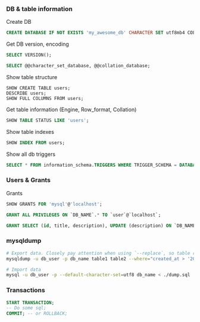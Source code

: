 
### DB & table information

Create DB
```sql
CREATE DATABASE IF NOT EXISTS 'my_awesome_db' CHARACTER SET utf8mb4 COLLATE utf8mb4_unicode_ci;
```

Get DB version, encoding
```sql
SELECT VERSION();

SELECT @@character_set_database, @@collation_database;
```

Show table structure
```mysql
SHOW CREATE TABLE users;
DESCRIBE users;
SHOW FULL COLUMNS FROM users;
```

Get table information (Engine, Row_format, Collation)
```sql
SHOW TABLE STATUS LIKE 'users';
```

Show table indexes
```sql
SHOW INDEX FROM users;
```

Show all db triggers
```sql
SELECT * FROM information_schema.TRIGGERS WHERE TRIGGER_SCHEMA = DATABASE();
```

### Users & Grants

Grants
```sql
SHOW GRANTS FOR 'mysql'@'localhost';
```

```sql
GRANT ALL PRIVILEGES ON `DB_NAME`.* TO `user`@`localhost`;

GRANT SELECT (id, title, description), UPDATE (description) ON `DB_NAME`.`books` TO `my_awesome_user`@`%`;
```

### mysqldump

```bash
# Export data. Closely pay attention when using `--replace`, so table records matches correctly by primary key. 
mysqldump -u db_user -p db_name table1 table2 --where="created_at > '2017-12-31 11:12:13'" --no-create-info --replace --skip-triggers --complete-insert > dump.sql 

# Import data
mysql -u db_user -p --default-character-set=utf8 db_name < ./dump.sql
```

### Transactions
```sql
START TRANSACTION;
-- Do some sql;
COMMIT; -- or ROLLBACK;
```